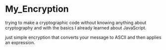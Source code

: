 # My_Encryption
 trying to make a cryptographic code without knowing anything about cryptography and with the basics I already learned about JavaScript.

 just simple encryption that converts your message to ASCII and then applies an expression.
